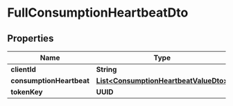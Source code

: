 

# FullConsumptionHeartbeatDto


## Properties

| Name | Type | Description | Notes |
|------------ | ------------- | ------------- | -------------|
|**clientId** | **String** |  |  |
|**consumptionHeartbeat** | [**List&lt;ConsumptionHeartbeatValueDto&gt;**](ConsumptionHeartbeatValueDto.md) |  |  |
|**tokenKey** | **UUID** |  |  [optional] |



